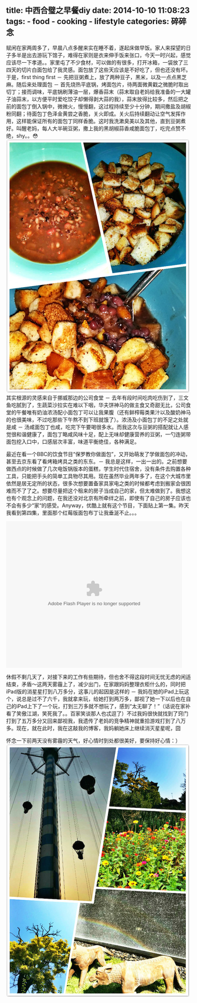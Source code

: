title: 中西合璧之早餐diy
date: 2014-10-10 11:08:23
tags: 
    - food
    - cooking
    - lifestyle
categories: 碎碎念
---

赋闲在家两周多了，早晨八点多醒来实在睡不着，遂起床做早饭。家人来探望的日子多半是出去游玩下馆子，难得在家则是衣来伸手饭来张口，今天一时兴起，感觉应该尽一下孝道。。家里屯了不少食材，可以做的有很多，打开冰箱，一袋放了三四天的切片白面包给了我灵感。面包放了这些天应该是不好吃了，但也还没有坏。于是，first thing first － 先把豆粥煮上，放了两种豆子，黑米，以及一点点黑芝麻。随后来处理面包 － 首先烧热平底锅，烤面包片，待两面微黄戳之微脆时取出切丁；接而调味，平底锅刷薄油一层，爆香蒜末（蒜末取自老妈给我准备的一大罐子油蒜末，以方便平时爱吃饺子却懒得剥大蒜的我），蒜末放得比较多，然后把之前的面包丁倒入锅中，微微火，慢慢翻，这过程持续至少十分钟，期间撒盐及胡椒粉同翻；待面包丁色泽金黄尝之香脆，关火即成。关火后持续翻动让空气发挥作用，这样能保证所有的面包丁同样香脆。这时我洗漱臭美以及其他，直到豆粥煮好。叫醒老妈，每人大半碗豆粥，撒上我的黑胡椒蒜香咸脆面包丁，吃完点赞不绝，shy。。😳
![](/picture/fancybread.jpg)
其实根源的灵感来自于挪威那边的公司食堂 － 去年有段时间吃肉吃伤到了，三文鱼吃腻到了，生蔬菜沙拉实在难以下咽，华夫饼神马的做主食又奇甜无比，公司食堂的午餐唯有奶油浓汤配小面包丁可以让我果腹（还有鲜榨莓类果汁以及酸奶神马的也很美味，不过吃那些下午熬不到下班就饿了）。浓汤及小面包丁的不足之处就是咸 － 汤咸面包丁也咸，吃完下午要喝很多水。而我这次与豆粥的搭配就让人感觉很和谐健康了，面包丁略咸风味十足，配上无味却健康营养的豆粥，一勺连粥带面包挖入口中，口感层次丰富，味道平衡绝佳，各种满足。

最近在看一个BBC的饮食节目“保罗教你做面包”，又开始萌发了学做面包的冲动，甚至去京东看了看烤箱烤具之类的东东。－ 我总是这样，一出一出的。之前想要做西点的时候做了几次电饭锅版本的蛋糕，学生时代住宿舍，没有条件去购置各种工具，只能把手头的简单工具物尽其用。现在虽然毕业两年多了，在这个大城市里依然是居无定所的状态，很多次想要置备家具家电之类的时候都考虑到搬家会很困难而不了了之。想要尽量把这个租来的房子当成自己的家，但太难做到了。我想这也有个观念上的问题，在我还没对北京有所牵绊之前，即使有了自己的房子应该也不会有多少“家“的感受。Anyway，优酷上就有这个节目，下面贴上第一集。昨天我看到第四集，里面那个红莓版面包布丁让我垂涎不止。。。

<embed src="http://player.youku.com/player.php/sid/XNTYzMjg2OTcy/v.swf" allowFullScreen="true" quality="high" width="480" height="400" align="middle" allowScriptAccess="always" type="application/x-shockwave-flash"></embed>

休假不剩几天了，对接下来的工作有些期待，但也舍不得这段时间无忧无虑的闲适结束，矛盾～这两天雾霾上了，减少出门，在家跟妈妈整理衣柜什么的，同时把iPad版的消星星打到八万多分，这事儿的起因是这样的 － 我妈在她的iPad上玩这个，说总是过不了六千，我就拿来玩，给她打到两万多，鄙视了她一下以后也在自己的iPad上下了一个玩，打到三万多就不想玩了，感到“太无聊了！”（话说在家补看了笑傲江湖，笑死我了。。百家笑谈那人也忒逗了）不过我妈很快就找到了窍门打到了五万多分又回来鄙视我，我遗传了老妈的竞争精神就重拾游戏打到了八万多。现在，就在此时，我在这敲我的博客，我妈躺她床上继续消灭星星呢，囧

怀念一下前两天没有雾霾的天气，好心情时到处都很美好，要保持好心情：）
![](/picture/view201410.jpg)
